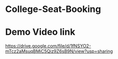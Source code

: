 # College-Seat-Booking
# Demo Video link
https://drive.google.com/file/d/1fNSYO2-mTcz2aMsuqBMiC5Qiz9Z6sB9N/view?usp=sharing
